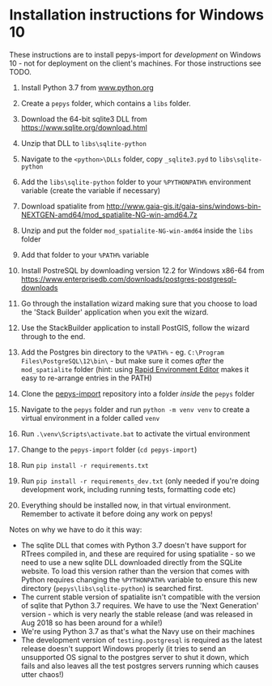 # Installation instructions for Windows 10
These instructions are to install pepys-import for _development_ on Windows 10 - not for deployment on the client's machines. For those instructions see TODO.

1. Install Python 3.7 from www.python.org

2. Create a `pepys` folder, which contains a `libs` folder.

2. Download the 64-bit sqlite3 DLL from https://www.sqlite.org/download.html

3. Unzip that DLL to `libs\sqlite-python`

4. Navigate to the `<python>\DLLs` folder, copy `_sqlite3.pyd` to `libs\sqlite-python`

5. Add the `libs\sqlite-python` folder to your `%PYTHONPATH%` environment variable (create the variable if necessary)

6. Download spatialite from http://www.gaia-gis.it/gaia-sins/windows-bin-NEXTGEN-amd64/mod_spatialite-NG-win-amd64.7z

7. Unzip and put the folder `mod_spatialite-NG-win-amd64` inside the `libs` folder

8. Add that folder to your `%PATH%` variable

9. Install PostreSQL by downloading version 12.2 for Windows x86-64 from https://www.enterprisedb.com/downloads/postgres-postgresql-downloads

10. Go through the installation wizard making sure that you choose to load the 'Stack Builder' application when you exit the wizard.

11. Use the StackBuilder application to install PostGIS, follow the wizard through to the end.

12. Add the Postgres bin directory to the `%PATH%` - eg. `C:\Program Files\PostgreSQL\12\bin\` - but make sure it comes _after_ the `mod_spatialite` folder (hint: using [Rapid Environment Editor](https://www.rapidee.com/en/about) makes it easy to re-arrange entries in the PATH)

12. Clone the [pepys-import](https://github.com/debrief/pepys-import) repository into a folder _inside_ the `pepys` folder

13. Navigate to the `pepys` folder and run `python -m venv venv` to create a virtual environment in a folder called `venv`

14. Run `.\venv\Scripts\activate.bat` to activate the virtual environment

15. Change to the `pepys-import` folder (`cd pepys-import`)

16. Run `pip install -r requirements.txt`

17. Run `pip install -r requirements_dev.txt` (only needed if you're doing development work, including running tests, formatting code etc)

18. Everything should be installed now, in that virtual environment. Remember to activate it before doing any work on pepys!

Notes on why we have to do it this way:

 - The sqlite DLL that comes with Python 3.7 doesn't have support for RTrees compiled in, and these are required for using spatialite - so we need to use a new sqlite DLL downloaded directly from the SQLite website. To load this version rather than the version that comes with Python requires changing the `%PYTHONPATH%` variable to ensure this new directory (`pepys\libs\sqlite-python`) is searched first.
 - The current stable version of spatialite isn't compatible with the version of sqlite that Python 3.7 requires. We have to use the 'Next Generation' version - which is very nearly the stable release (and was released in Aug 2018 so has been around for a while!)
 - We're using Python 3.7 as that's what the Navy use on their machines
 - The development version of `testing.postgresql` is required as the latest release doesn't support Windows properly (it tries to send an unsupported OS signal to the postgres server to shut it down, which fails and also leaves all the test postgres servers running which causes utter chaos!)
